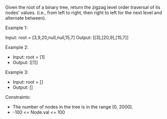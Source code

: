 Given the root of a binary tree, return the zigzag level order traversal of its nodes' values. (i.e., from left to right, then right to left for the next level and alternate between).

Example 1:


Input: root = [3,9,20,null,null,15,7]
Output: [[3],[20,9],[15,7]]

Example 2:
- Input: root = [1]
- Output: [[1]]

Example 3:
- Input: root = []
- Output: []

Constraints:
- The number of nodes in the tree is in the range [0, 2000].
- -100 <= Node.val <= 100